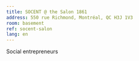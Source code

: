 ```yaml
---
title: SOCENT @ the Salon 1861
address: 550 rue Richmond, Montréal, QC H3J 1V3
room: basement
ref: socent-salon
lang: en
---
```

Social entrepreneurs
